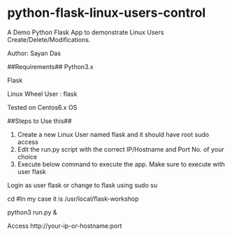 # python-flask-linux-users-control
A Demo Python Flask App to demonstrate Linux Users Create/Delete/Modifications.

Author: Sayan Das

##Requirements##
Python3.x

Flask

Linux Wheel User : flask

Tested on Centos6.x OS

##Steps to Use this##
1. Create a new Linux User named flask and it should have root sudo access
2. Edit the run.py script with the correct IP/Hostname and Port No. of your choice
3. Execute below command to execute the app. Make sure to execute with user flask

Login as user flask or change to flask using sudo su

cd <flask installation directory>  #In my case it is /usr/local/flask-workshop

python3 run.py &

Access http://your-ip-or-hostname:port


